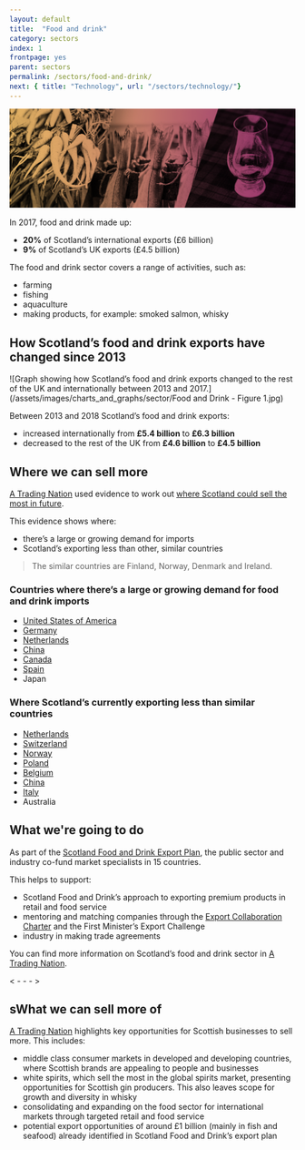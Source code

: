 ```yaml
---
layout: default
title:  "Food and drink"
category: sectors
index: 1
frontpage: yes
parent: sectors
permalink: /sectors/food-and-drink/
next: { title: "Technology", url: "/sectors/technology/"}
---
```


![An image of food and drink depicting the food and drink sector](/assets/images/sector_photography/food-and-drink.png)

In 2017, food and drink made up:

* **20%** of Scotland’s international exports (£6 billion)
* **9%** of Scotland’s UK exports (£4.5 billion)

The food and drink sector covers a range of activities, such as:

* farming
* fishing
* aquaculture
* making products, for example: smoked salmon, whisky


## How Scotland’s food and drink exports have changed since 2013
![Graph showing how Scotland’s food and drink exports changed to the rest of the UK and internationally between 2013 and 2017.](/assets/images/charts_and_graphs/sector/Food and Drink - Figure 1.jpg)

Between 2013 and 2018 Scotland’s food and drink exports:

* increased internationally from **£5.4 billion** to **£6.3 billion**
* decreased to the rest of the UK from **£4.6 billion** to **£4.5 billion**


## Where we can sell more

[A Trading Nation](https://www.gov.scot/publications/scotland-a-trading-nation/) used evidence to work out [where Scotland could sell the most in future](https://tradingnation.mygov.scot/where-things-are-being-bought/).

This evidence shows where:

* there’s a large or growing demand for imports
* Scotland’s exporting less than other, similar countries

> The similar countries are Finland, Norway, Denmark and Ireland.

### Countries where there’s a large or growing demand for food and drink imports

* [United States of America](https://tradingnation.mygov.scot/country-profiles/usa/)
* [Germany](https://tradingnation.mygov.scot/country-profiles/germany/)
* [Netherlands](https://tradingnation.mygov.scot/country-profiles/netherlands/)
* [China](https://tradingnation.mygov.scot/country-profiles/china/)
* [Canada](https://tradingnation.mygov.scot/country-profiles/canada/)
* [Spain](https://tradingnation.mygov.scot/country-profiles/spain/)
* Japan

### Where Scotland’s currently exporting less than similar countries

* [Netherlands](https://tradingnation.mygov.scot/country-profiles/netherlands/)
* [Switzerland](https://tradingnation.mygov.scot/country-profiles/switzerland/)
* [Norway](https://tradingnation.mygov.scot/country-profiles/norway/)
* [Poland](https://tradingnation.mygov.scot/country-profiles/poland/)
* [Belgium](https://tradingnation.mygov.scot/country-profiles/belgium/)
* [China](https://tradingnation.mygov.scot/country-profiles/china/)
* [Italy](https://tradingnation.mygov.scot/country-profiles/italy/)
* Australia


## What we're going to do

As part of the [Scotland Food and Drink Export Plan](https://foodanddrink.scot/resources/publications/export-strategy/), the public sector and industry co-fund market specialists in 15 countries.

This helps to support:

* Scotland Food and Drink’s approach to exporting premium products in retail and food service
* mentoring and matching companies through the [Export Collaboration Charter](https://foodanddrink.scot/resources/publications/export-collaboration-charter/) and the First Minister’s Export Challenge
* industry in making trade agreements


You can find more information on Scotland’s food and drink sector in [A Trading Nation](https://www.gov.scot/publications/scotland-a-trading-nation/).



< - - - >



## sWhat we can sell more of

[A Trading Nation](https://www.gov.scot/publications/scotland-a-trading-nation/) highlights key opportunities for Scottish businesses to sell more. This includes:

* middle class consumer markets in developed and developing countries, where Scottish brands are appealing to people and businesses
* white spirits, which sell the most in the global spirits market, presenting opportunities for Scottish gin producers. This also leaves scope for growth and diversity in whisky
* consolidating and expanding on the food sector for international markets through targeted retail and food service
* potential export opportunities of around £1 billion (mainly in fish and seafood) already identified in Scotland Food and Drink’s export plan

